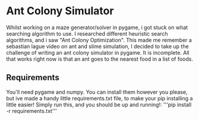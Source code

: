 # Ant Colony Simulator
Whilst working on a maze generator/solver in pygame, i got stuck on what searching algorithm to use. I researched different heuristic search algorithms, and i saw "Ant Colony Optimization".
This made me remember a sebastian lague video on ant and slime simulation, I decided to take up the challenge of writing an ant colony simulator in pygame. 
It is incomplete. 
All that works right now is that an ant goes to the nearest food in a list of foods.

## Requirements
You'll need pygame and numpy.
You can install them however you please, but ive made a handy little requirements.txt file, to make your pip installing a little easier!
Simply run this, and you should be up and running!:
'''pip install -r requirements.txt'''
